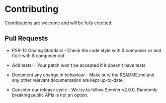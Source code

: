 # Contributing

Contributions are welcome and will be fully credited.

## Pull Requests

- PSR-12 Coding Standard - Check the code style with $ composer cs and fix it with $ composer cbf.

- Add tests! - Your patch won't be accepted if it doesn't have tests.

- Document any change in behaviour - Make sure the README.md and any other relevant documentation are kept up-to-date.

- Consider our release cycle - We try to follow SemVer v2.0.0. Randomly breaking public APIs is not an option.
